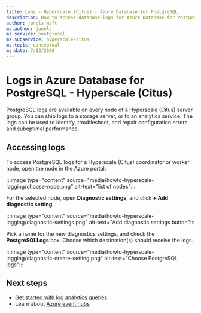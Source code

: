 ```yaml
---
title: Logs - Hyperscale (Citus) - Azure Database for PostgreSQL
description: How to access database logs for Azure Database for PostgreSQL - Hyperscale (Citus)
author: jonels-msft
ms.author: jonels
ms.service: postgresql
ms.subservice: hyperscale-citus
ms.topic: conceptual
ms.date: 7/13/2020
---
```


# Logs in Azure Database for PostgreSQL - Hyperscale (Citus)

PostgreSQL logs are available on every node of a Hyperscale (Citus) server
group. You can ship logs to a storage server, or to an analytics service. The
logs can be used to identify, troubleshoot, and repair configuration errors and
suboptimal performance.

## Accessing logs

To access PostgreSQL logs for a Hyperscale (Citus) coordinator or worker node,
open the node in the Azure portal:

:::image type="content" source="media/howto-hyperscale-logging/choose-node.png" alt-text="list of nodes":::

For the selected node, open **Diagnostic settings**, and click **+ Add
diagnostic setting**.

:::image type="content" source="media/howto-hyperscale-logging/diagnostic-settings.png" alt-text="Add diagnostic settings button":::

Pick a name for the new diagnostics settings, and check the **PostgreSQLLogs**
box.  Choose which destination(s) should receive the logs.

:::image type="content" source="media/howto-hyperscale-logging/diagnostic-create-setting.png" alt-text="Choose PostgreSQL logs":::

## Next steps

- [Get started with log analytics queries](../azure-monitor/log-query/get-started-portal.md)
- Learn about [Azure event hubs](../event-hubs/event-hubs-about.md)